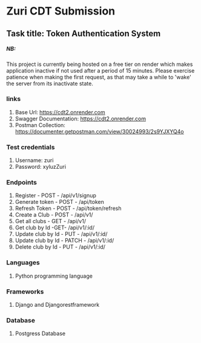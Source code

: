 # Zuri CDT Submission
## Task title: Token Authentication System


##### NB: 
This project is currently being hosted on a free tier on render which makes application inactive if not used after a period of 15 minutes. Please exercise patience when making the first request, as that may take a while to 'wake' the server from its inactivate state.

### links
1. Base Url: https://cdt2.onrender.com
1. Swagger Documentation: https://cdt2.onrender.com
1. Postman Collection: https://documenter.getpostman.com/view/30024993/2s9YJXYQ4o

### Test credentials
1. Username: zuri
1. Password: xyluzZuri

### Endpoints
1. Register - POST -  /api/v1/signup
1. Generate token - POST -  /api/token
1. Refresh Token - POST - /api/token/refresh
1. Create a Club - POST -  /api/v1/
1. Get all clubs - GET - /api/v1/
1. Get club by Id -GET- /api/v1/:id/
1. Update club by Id - PUT - /api/v1/:id/
1. Update club by Id - PATCH - /api/v1/:id/
1. Delete club by Id - PUT - /api/v1/:id/

### Languages
1. Python programming language
### Frameworks
1. Django and Djangorestframework
### Database
1. Postgress Database
